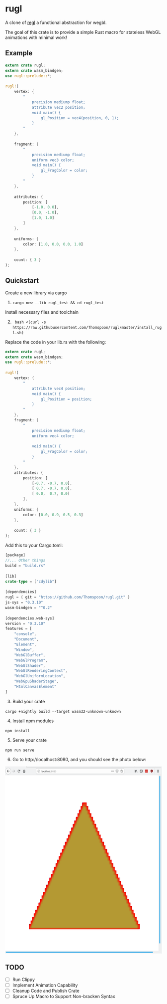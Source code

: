 # rugl

A clone of [regl](regl.party) a functional abstraction for wegbl.

The goal of this crate is to provide a simple Rust macro for stateless WebGL animations with minimal work!

## Example
```rust
extern crate rugl;
extern crate wasm_bindgen;
use rugl::prelude::*;

rugl!(
    vertex: {
        "
            precision mediump float;
            attribute vec2 position;
            void main() {
                gl_Position = vec4(position, 0, 1);
            }
        "
    },
    
    fragment: {
        "
            precision mediump float;
            uniform vec3 color;
            void main() {
                gl_FragColor = color;
            }
        "
    },
    
    attributes: {
        position: [
            [-1.0, 0.0],
            [0.0, -1.0],
            [1.0, 1.0]
        ]
    },

    uniforms: {
        color: [1.0, 0.0, 0.0, 1.0]
    },

    count: { 3 }
);
```

## Quickstart

Create a new library via cargo

1. `cargo new --lib rugl_test && cd rugl_test`

Install necessary files and toolchain

2. ` bash <(curl -s https://raw.githubusercontent.com/Thomspoon/rugl/master/install_rugl.sh)`

Replace the code in your lib.rs with the following:

```rust
extern crate rugl;
extern crate wasm_bindgen;
use rugl::prelude::*;

rugl!(
    vertex: {
        "
            attribute vec4 position;
            void main() {
                gl_Position = position;
            }
        "
    },
    fragment: {
        "
            precision mediump float;
            uniform vec4 color;

            void main() {
                gl_FragColor = color;
            }
        "
    },
    attributes: {
        position: [
            [-0.7, -0.7, 0.0],
            [ 0.7, -0.7, 0.0],
            [ 0.0,  0.7, 0.0]
        ],
    },
    uniforms: {
        color: [0.0, 0.9, 0.5, 0.3]
    },

    count: { 3 }
);
```

Add this to your Cargo.toml:

```rust
[package]
//... Other things
build = "build.rs"

[lib]
crate-type = ["cdylib"]

[dependencies]
rugl = { git = "https://github.com/Thomspoon/rugl.git" }
js-sys = "0.3.10"
wasm-bindgen = "^0.2"

[dependencies.web-sys]
version = "0.3.10"
features = [
    "console",
    "Document",
    "Element",
    "Window",
    "WebGlBuffer",
    "WebGlProgram",
    "WebGlShader",
    "WebGlRenderingContext",
    "WebGlUniformLocation",
    "WebGpuShaderStage",
    "HtmlCanvasElement"
]
```

3. Build your crate

`cargo +nightly build --target wasm32-unknown-unknown`

4. Install npm modules

`npm install`

5. Serve your crate

`npm run serve`

6. Go to http://localhost:8080, and you should see the photo below:

<img alt="" src="screenshot.png" height="600" width = "600" />

## TODO
- [ ] Run Clippy
- [ ] Implement Animation Capability
- [ ] Cleanup Code and Publish Crate
- [ ] Spruce Up Macro to Support Non-bracken Syntax
